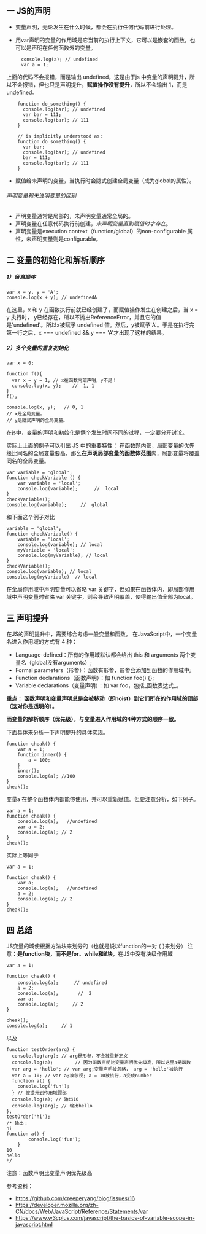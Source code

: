 

## 一 JS的声明

- 变量声明，无论发生在什么时候，都会在执行任何代码前进行处理。
- 用var声明的变量的作用域是它当前的执行上下文，它可以是嵌套的函数，也可以是声明在任何函数外的变量。



        console.log(a); // undefined
        var a = 1;
上面的代码不会报错，而是输出 undefined，这是由于js 中变量的声明提升，所以不会报错，但也只是声明提升，**赋值操作没有提升**，所以不会输出 1，而是undefined。


        function do_something() {
          console.log(bar); // undefined
          var bar = 111;
          console.log(bar); // 111
        }
    
        // is implicitly understood as: 
        function do_something() {
   		  var bar;
  	      console.log(bar); // undefined
          bar = 111;
          console.log(bar); // 111
        }


- 赋值给未声明的变量，当执行时会隐式创建全局变量（成为global的属性）。

###### 声明变量和未说明变量的区别
- 声明变量通常是局部的，未声明变量通常全局的。
- 声明变量在任意代码执行前创建，*未声明变量直到赋值时才存在*。
- 声明变量是execution context（function/global）的non-configurable 属性，未声明变量则是configurable。

## 二 变量的初始化和解析顺序
##### 1）留意顺序
    var x = y, y = 'A';
    console.log(x + y); // undefinedA
在这里，x 和 y 在函数执行前就已经创建了，而赋值操作发生在创建之后，当 x = y 执行时， y已经存在，所以不抛出ReferenceError，并且它的值是'undefined'。所以x被赋予 undefined 值。然后，y被赋予'A'。于是在执行完第一行之后，x === undefined && y === 'A'才出现了这样的结果。
##### 2）多个变量的重复初始化

    var x = 0;

    function f(){
      var x = y = 1; // x在函数内部声明，y不是！
      console.log(x, y);    //  1, 1
    }
    f();

    console.log(x, y);   // 0, 1
    // x是全局变量。
    // y是隐式声明的全局变量。 
在js中，变量的声明和初始化是俩个发生时间不同的过程，一定要分开讨论。

实际上上面的例子可以引出 JS 中的重要特性：
  在函数题内部，局部变量的优先级比同名的全局变量要高。那么**在声明局部变量的函数体范围**内，局部变量将覆盖同名的全局变量。

    var variable = 'global';
    function checkVariable () {
    	var variable = 'local';
    	console.log(variable);      //  local
    }
    checkVariable();     
    console.log(variable);     //  global
和下面这个例子对比

    variable = 'global';
    function checkVariable() { 
	    variable = 'local';
    	console.log(variable); // local
        myVariable = 'local'; 
        console.log(myVariable); // local
    }
    checkVariable(); 
    console.log(variable); // local
    console.log(myVariable)  // local
在全局作用域中声明变量可以省略 var 关键字，但如果在函数体内，即局部作用域中声明变量时省略 var 关键字，则会导致声明覆盖，使得输出值全部为local。
## 三 声明提升
在JS的声明提升中，需要综合考虑一般变量和函数。
在JavaScript中，一个变量名进入作用域的方式有 4 种：

- Language-defined：所有的作用域默认都会给出 this 和 arguments 两个变量名（global没有arguments）;
- Formal parameters（形参）：函数有形参，形参会添加到函数的作用域中;
- Function declarations（函数声明）：如 function foo() {};
- Variable declarations（变量声明）：如 var foo，包括_函数表达式_。

**重点：** 
**函数声明和变量声明总是会被移动（即hoist）到它们所在的作用域的顶部（这对你是透明的）。**

**而变量的解析顺序（优先级），与变量进入作用域的4种方式的顺序一致。**

下面具体来分析一下声明提升的具体实现。

	function cheak() {
		var a = 1;
		function inner() {
			a = 100;
		}
		inner();
		console.log(a); //100
	}
	cheak();
变量a 在整个函数体内都能够使用，并可以重新赋值。但要注意分析，如下例子。

	var a = 1;
	function cheak() {
		console.log(a);   //undefined
		var a = 2;
		console.log(a); // 2
	}
	cheak();
实际上等同于

	var a = 1;

	function cheak() {
		var a;
		console.log(a);   //undefined
		a = 2;
		console.log(a); // 2
	}
	cheak();
## 四 总结
JS变量的域使根据方法块来划分的（也就是说以function的一对 { }来划分）
注意：**是function块，而不是for、while和if块**，在JS中没有块级作用域

	var a = 1;
	
	function cheak() {
		console.log(a);   　 // undefined
		a = 2;
		console.log(a);       //  2
		var a;
		console.log(a);     // 2
	}
	
	cheak();
	console.log(a);     // 1
以及


    function testOrder(arg) {
	  console.log(arg); // arg是形参，不会被重新定义
	  console.log(a);        // 因为函数声明比变量声明优先级高，所以这里a是函数
	  var arg = 'hello'; // var arg;变量声明被忽略， arg = 'hello'被执行
	  var a = 10; // var a;被忽视; a = 10被执行，a变成number
	  function a() {
	    console.log('fun');
	  } // 被提升到作用域顶部
	  console.log(a); // 输出10
	  console.log(arg); // 输出hello
	}; 
	testOrder('hi');
	/* 输出：
	hi 
	function a() {
	        console.log('fun');
	    }
	10 
	hello 
	*/
注意：函数声明比变量声明优先级高

参考资料：
- https://github.com/creeperyang/blog/issues/16
- https://developer.mozilla.org/zh-CN/docs/Web/JavaScript/Reference/Statements/var
- https://www.w3cplus.com/javascript/the-basics-of-variable-scope-in-javascript.html

